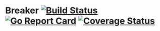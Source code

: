 # Breaker [![Build Status](https://travis-ci.org/asnelzin/breaker.svg?branch=master)](https://travis-ci.org/asnelzin/breaker) [![Go Report Card](https://goreportcard.com/badge/github.com/asnelzin/breaker)](https://goreportcard.com/report/github.com/asnelzin/breaker) [![Coverage Status](https://coveralls.io/repos/github/asnelzin/breaker/badge.svg?branch=master)](https://coveralls.io/github/asnelzin/breaker?branch=master)